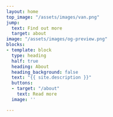 ```yaml
---
layout: home
top_image: "/assets/images/van.png"
jump:
  text: Find out more
  target: about
image: "/assets/images/og-preview.png"
blocks:
- template: block
  type: heading
  half: true
  heading: About
  heading_background: false
  text: "{{ site.description }}"
  buttons:
  - target: "/about"
    text: Read more
  image: ''

---
```

